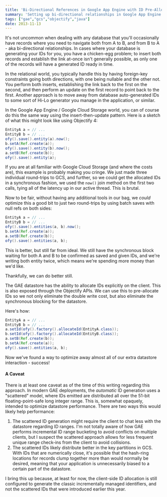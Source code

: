 ```yaml
---
title: 'Bi-Directional References in Google App Engine with ID Pre-Allocation'
summary: 'Setting up bi-directional relationships in Google App Engine efficiently can be tricky. I show you an efficient approach here.'
tags: ["gae","gcs","objectify","java"]
date: 2013-11-13
---
```


It's not uncommon when dealing with any database that you'll occasionally have records where you need to navigate both from A to B, and from B to A - aka bi-directional relationships. In cases where your database is generating your IDs for you, you have a chicken-egg problem; to insert both records and establish the link at-once isn't generally possible, as only one of the records will have a generated ID ready in time.

In the relational world, you typically handle this by having foreign-key constraints going both directions, with one being nullable and the other not. You perform both inserts, establishing the link back to the first on the second, and then perform an update on the first record to point back to the first. Another approach is to move away from database auto-generated IDs to some sort of Hi-Lo generator you manage in the application, or similar.

In the Google App Engine / Google Cloud Storage world, you can of course do this the same way using the insert-then-update pattern. Here is a sketch of what this might look like using Objectify 4:

```java
EntityA a = // ...
EntityB b = // ...
ofy().save().entity(a).now();
b.setA(Ref.create(a));
ofy().save().entity(b).now();
a.setB(Ref.create(b));
ofy().save().entity(a);
```

If you are at all familiar with Google Cloud Storage (and where the costs are), this example is probably making you cringe. We just made three individual round-trips to GCS, and further, so we could get the allocated IDs in a synchronous fashion, we used the `now()` join method on the first two calls, tying all of the latency up in our active thread. This is brutal.

Now to be fair, without having any additional tools in our bag, we *could* optimize this a good bit to just two round-trips by using batch saves with null refs on both sides:

```java
EntityA a = // ...
EntityB b = // ...
ofy().save().entities(a, b).now();
b.setA(Ref.create(a));
a.setB(Ref.create(b));
ofy().save().entities(a, b);
```

This is better, but still far from ideal. We still have the synchronous block waiting for both A and B to be confirmed as saved and given IDs, and we're writing both entity twice, which means we're spending more money than we'd like.

Thankfully, we can do better still.

The GAE datastore has the ability to allocate IDs explicitly on the client. This is also exposed through the Objectify APIs. We can use this to pre-allocate IDs so we not only eliminate the double write cost, but also eliminate the synchronous blocking for the datastore.

Here's how:

```java
EntityA a = // ...
EntityB b = // ...
a.setId(ofy().factory().allocateId(EntityA.class));
b.setId(ofy().factory().allocateId(EntityB.class));
a.setB(Ref.create(b));
b.setA(Ref.create(a));
ofy().save().entities(a, b);
```

Now we've found a way to optimize away almost all of our extra datastore interaction - success!

#### A Caveat

There is at least one caveat as of the time of this writing regarding this approach. In modern GAE deployments, the *automatic* ID generation uses a "scattered" model, where IDs emitted are distributed all over the 51-bit floating-point-safe long integer range. This is, somewhat opaquely, intended to optimize datastore performance. There are two ways this would likely help performance:

1. The scattered ID generation might require the client to chat less with the datastore regarding ID ranges. I'm not totally aware of how GAE performs incremental ID range bucketing to avoid conflicts on multiple clients, but I suspect the scattered approach allows for less frequent unique range check-ins from the client to avoid collisions.
1. The scattered IDs likely distribute better in the key partitions in GCS. With IDs that are numerically close, it's possible that the hash-ring locations for records clump together more than would normally be desired, meaning that your application is unnecessarily biased to a certain part of the datastore.

I bring this up because, at least for now, the client-side ID allocation is still configured to generate the classic incrementally managed identifiers, and not the scattered IDs that were introduced earlier this year.

